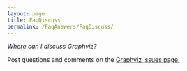 ```yaml
---
layout: page
title: FaqDiscuss
permalink: /FaqAnswers/FaqDiscuss/
---
```


*Where can I discuss Graphviz?*

Post questions and comments on the  <a href="https://github.com/ellson/graphviz/issues" target="_blank">Graphviz issues page.</a>


